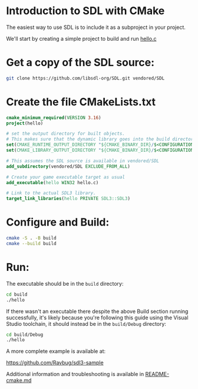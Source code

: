 
# Introduction to SDL with CMake

The easiest way to use SDL is to include it as a subproject in your project.

We'll start by creating a simple project to build and run [hello.c](hello.c)

# Get a copy of the SDL source:
```sh
git clone https://github.com/libsdl-org/SDL.git vendored/SDL
```

# Create the file CMakeLists.txt
```cmake
cmake_minimum_required(VERSION 3.16)
project(hello)

# set the output directory for built objects.
# This makes sure that the dynamic library goes into the build directory automatically.
set(CMAKE_RUNTIME_OUTPUT_DIRECTORY "${CMAKE_BINARY_DIR}/$<CONFIGURATION>")
set(CMAKE_LIBRARY_OUTPUT_DIRECTORY "${CMAKE_BINARY_DIR}/$<CONFIGURATION>")

# This assumes the SDL source is available in vendored/SDL
add_subdirectory(vendored/SDL EXCLUDE_FROM_ALL)

# Create your game executable target as usual
add_executable(hello WIN32 hello.c)

# Link to the actual SDL3 library.
target_link_libraries(hello PRIVATE SDL3::SDL3)
```

# Configure and Build:
```sh
cmake -S . -B build
cmake --build build
```

# Run:
The executable should be in the `build` directory:

```sh
cd build
./hello
```

If there wasn't an executable there despite the above Build section running successfully, it's likely because you're following this guide using the Visual Studio toolchain, it should instead be in the `build/Debug` directory:
```sh
cd build/Debug
./hello
```

A more complete example is available at:

https://github.com/Ravbug/sdl3-sample

Additional information and troubleshooting is available in [README-cmake.md](README-cmake.md)
